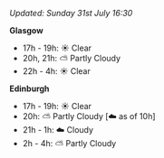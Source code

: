 *Updated: Sunday 31st July 16:30*

**Glasgow**

* 17h - 19h: :sunny: Clear
* 20h, 21h: :partly_sunny: Partly Cloudy
* 22h - 4h: :sunny: Clear

**Edinburgh**

* 17h - 19h: :sunny: Clear
* 20h: :partly_sunny: Partly Cloudy [:cloud: as of 10h]
* 21h - 1h: :cloud: Cloudy
* 2h - 4h: :partly_sunny: Partly Cloudy
